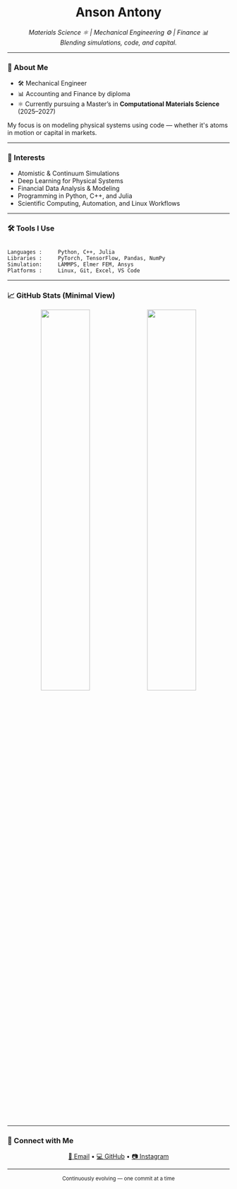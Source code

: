
<!-- README.md -->

<h1 align="center">Anson Antony</h1>

<p align="center">
  <em>Materials Science ⚛️ | Mechanical Engineering ⚙️ | Finance 📊</em><br>
  <em>Blending simulations, code, and capital.</em>
</p>

---

### 🧭 About Me

- 🛠 Mechanical Engineer  
- 📊 Accounting and Finance by diploma  
- ⚛️ Currently pursuing a Master’s in **Computational Materials Science** (2025–2027)

My focus is on modeling physical systems using code — whether it's atoms in motion or capital in markets.

---

### 🧠 Interests

- Atomistic & Continuum Simulations  
- Deep Learning for Physical Systems  
- Financial Data Analysis & Modeling  
- Programming in Python, C++, and Julia  
- Scientific Computing, Automation, and Linux Workflows

---

### 🛠️ Tools I Use

```

Languages :     Python, C++, Julia
Libraries :     PyTorch, TensorFlow, Pandas, NumPy
Simulation:     LAMMPS, Elmer FEM, Ansys
Platforms :     Linux, Git, Excel, VS Code

```

---

### 📈 GitHub Stats (Minimal View)

<p align="center">
  <img src="https://github-readme-stats.vercel.app/api?username=anson10&show_icons=false&theme=gruvbox&hide_border=true&hide=issues&count_private=true" width="47%" />
  <img src="https://github-readme-streak-stats.herokuapp.com/?user=anson10&theme=gruvbox&hide_border=true" width="47%" />
</p>

---

### 🤝 Connect with Me

<p align="center">
  <a href="mailto:sansonmsa@gmail.com">📧 Email</a> • 
  <a href="https://github.com/anson10">💻 GitHub</a> • 
  <a href="https://www.instagram.com/anson.10">📷 Instagram</a>
</p>

---

<p align="center"><sub>Continuously evolving — one commit at a time</sub></p>

